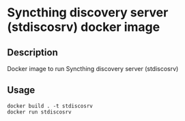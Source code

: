# Syncthing discovery server (stdiscosrv) docker image

## Description

Docker image to run Syncthing discovery server (stdiscosrv)

## Usage

```
docker build . -t stdiscosrv
docker run stdiscosrv
```
